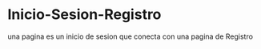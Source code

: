 # Inicio-Sesion-Registro
 una pagina es un inicio de sesion que conecta con una pagina de Registro 
